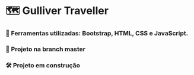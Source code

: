 # 🗺️ Gulliver Traveller
### 📍 Ferramentas utilizadas: Bootstrap, HTML, CSS e JavaScript.
### 📎 Projeto na branch master
### 🛠 Projeto em construção

